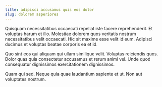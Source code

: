 ```yaml
---
title: adipisci accusamus quis eos dolor
slug: dolorem asperiores
---
```


Quisquam necessitatibus occaecati repellat iste facere reprehenderit. Et voluptas harum et illo. Molestiae dolorem quos veritatis nostrum necessitatibus velit occaecati. Hic sit maxime esse velit id eum. Adipisci ducimus et voluptas beatae corporis ea et id.

Quo sint eos qui aliquam qui ullam similique velit. Voluptas reiciendis quos. Dolor quas quia consectetur accusamus et rerum animi vel. Unde quod consequatur dignissimos exercitationem dignissimos.

Quam qui sed. Neque quia quae laudantium sapiente et ut. Non aut voluptates nostrum.
